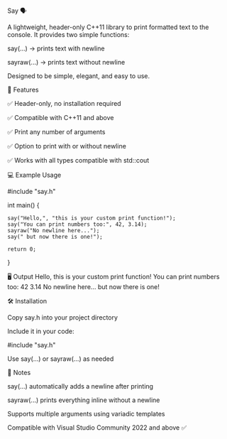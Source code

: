 Say 🗣️

A lightweight, header-only C++11 library to print formatted text to the console.
It provides two simple functions:

say(...) → prints text with newline

sayraw(...) → prints text without newline

Designed to be simple, elegant, and easy to use.

🌟 Features

✅ Header-only, no installation required

✅ Compatible with C++11 and above

✅ Print any number of arguments

✅ Option to print with or without newline

✅ Works with all types compatible with std::cout

💻 Example Usage



#include "say.h"


int main()
{

    say("Hello,", "this is your custom print function!");
    say("You can print numbers too:", 42, 3.14);
    sayraw("No newline here...");
    say(" but now there is one!");

    return 0;
}

🖥️ Output
Hello, this is your custom print function!
You can print numbers too: 42 3.14
No newline here... but now there is one!

🛠️ Installation

Copy say.h into your project directory

Include it in your code:

#include "say.h"


Use say(...) or sayraw(...) as needed

🔹 Notes

say(...) automatically adds a newline after printing

sayraw(...) prints everything inline without a newline

Supports multiple arguments using variadic templates

Compatible with Visual Studio Community 2022 and above ✅
